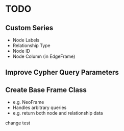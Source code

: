 # TODO

## Custom Series
- Node Labels
- Relationship Type
- Node ID
- Node Column (in EdgeFrame)

## Improve Cypher Query Parameters

## Create Base Frame Class
- e.g. NeoFrame
- Handles arbitrary queries 
- e.g. return both node and relationship data

change test